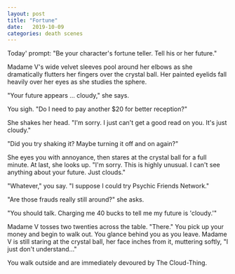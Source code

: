 ```yaml
---
layout: post
title: "Fortune"
date:   2019-10-09
categories: death scenes
---
```

Today' prompt: "Be your character's fortune teller. Tell his or her future."

Madame V's wide velvet sleeves pool around her elbows as she dramatically flutters her fingers over the crystal ball. Her painted eyelids fall heavily over her eyes as she studies the sphere.

"Your future appears ... cloudy," she says.

You sigh. "Do I need to pay another $20 for better reception?"

She shakes her head. "I'm sorry. I just can't get a good read on you. It's just cloudy."

"Did you try shaking it? Maybe turning it off and on again?"

She eyes you with annoyance, then stares at the crystal ball for a full minute. At last, she looks up. "I'm sorry. This is highly unusual. I can't see anything about your future. Just clouds."

"Whatever," you say. "I suppose I could try Psychic Friends Network."

"Are those frauds really still around?" she asks. 

"You should talk. Charging me 40 bucks to tell me my future is 'cloudy.'"

Madame V tosses two twenties across the table. "There." You pick up your money and begin to walk out. You glance behind you as you leave. Madame V is still staring at the crystal ball, her face inches from it, muttering softly, "I just don't understand..."

You walk outside and are immediately devoured by The Cloud-Thing.
